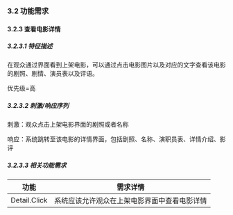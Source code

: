 ### 3.2 功能需求

#### 3.2.3  查看电影详情

##### 3.2.3.1 特征描述

在观众通过界面看到上架电影，可以通过点击电影图片以及对应的文字查看该电影的剧照、剧情、演员表以及评语。

优先级=高

##### 3.2.3.2 刺激/响应序列

刺激：观众点击上架电影界面的剧照或者名称

响应：系统跳转至该电影的详情界面，包括剧照、名称、演职员表、详情介绍、影评

##### 3.2.3.3 相关功能需求

| 功能 | 需求详情 |
| -------------------- | ---- |
|Detail.Click        |   系统应该允许观众在上架电影界面中查看电影详情   |

